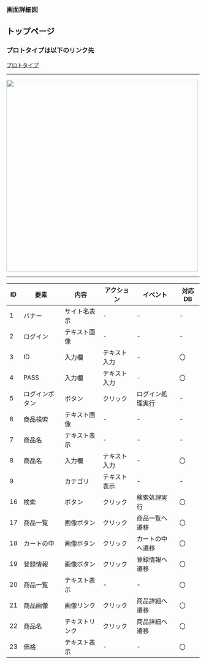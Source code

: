 ### 画面詳細図
## トップページ
### プロトタイプは以下のリンク先
[プロトタイプ](https://www.figma.com/file/hObv8UIMYgWDaLUvQT6nDy/Untitled?node-id=0%3A1)
*****

<img src="../img/toppaga.png" width="500">

*****

| ID | 要素 | 内容 | アクション | イベント | 対応DB |
|----|-----|------|-----------|----------|-------|
|1	 |バナー|サイト名表示|-	  |-        	|-     |
|2	|ログイン|テキスト画像|-	|-	|-|
|3|	ID|	入力欄|	テキスト入力	|-	|〇|
|4	|PASS	|入力欄	|テキスト入力 	|-	|〇|
|5|	ログインボタン|	ボタン|	クリック|	ログイン処理実行|	-|
|6	|商品検索	|テキスト画像	|-	|-	|-|
|7|	商品名	|テキスト表示|	-|	-	|-|
|8	|商品名	|入力欄	|テキスト入力	|-	|〇|
|9|	|カテゴリ	|テキスト表示|	-	|-	|-|
|16	|検索	|ボタン	|クリック	|検索処理実行	|〇|
|17|	商品一覧	|画像ボタン	|クリック|	商品一覧へ遷移|	〇|
|18	|カートの中	|画像ボタン	|クリック	|カートの中へ遷移|	〇|
|19	|登録情報	|画像ボタン	|クリック|	登録情報へ遷移|	〇|
|20	|商品一覧	|テキスト表示	|-	|-|	〇|
|21	|商品画像|	画像リンク	|クリック	|商品詳細へ遷移	|〇|
|22	|商品名	|テキストリンク	|クリック	|商品詳細へ遷移|	〇|
|23	|価格	|テキスト表示|	-	|-	|〇|











